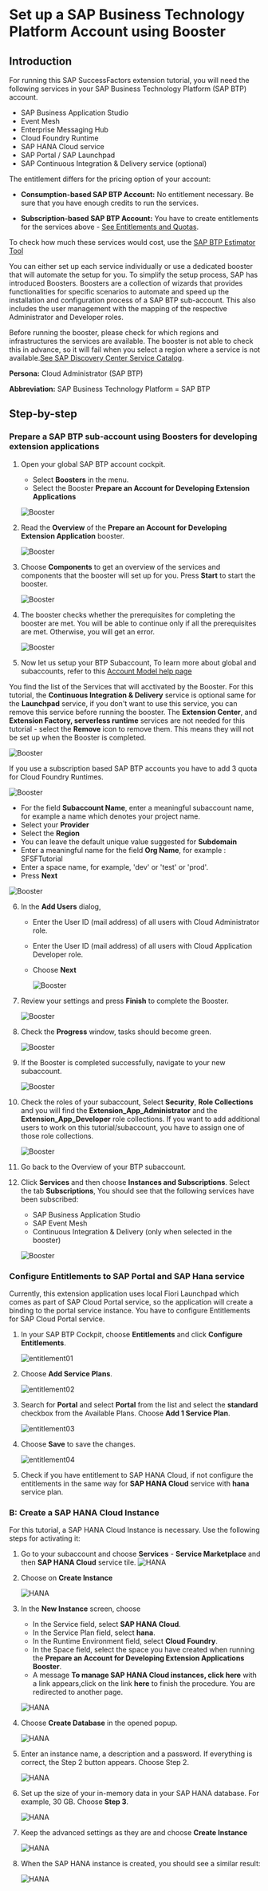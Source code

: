 # Set up a SAP Business Technology Platform Account using Booster

## Introduction

For running this SAP SuccessFactors extension tutorial, you will need the following services in your SAP Business Technology Platform (SAP BTP) account.

* SAP Business Application Studio
* Event Mesh
* Enterprise Messaging Hub
* Cloud Foundry Runtime
* SAP HANA Cloud service
* SAP Portal / SAP Launchpad
* SAP Continuous Integration & Delivery service (optional)

The entitlement differs for the pricing option of your account:

* **Consumption-based SAP BTP Account:** 
No entitlement necessary. Be sure that you have enough credits to run the services.

* **Subscription-based SAP BTP Account:** 
You have to create entitlements for the services above - [See Entitlements and Quotas](https://help.sap.com/viewer/df50977d8bfa4c9a8a063ddb37113c43/Cloud/en-US/38ecf59cdda64150a102cfaa62d5faab.html#loio363f0f68f9704830ac65c87a2562559b).


To check how much these services would cost, use the [SAP BTP Estimator Tool](https://www.sap.com/products/cloud-platform/pricing/estimator-tool.html?blueprintId=a0ad3bc5-4fcb-4008-b109-bd8f70634d6c)


You can either set up each service individually or use a dedicated booster that will automate the setup for you. To simplify the setup process, SAP has introduced Boosters. Boosters are a collection of wizards that provides functionalities for specific scenarios to automate and speed up the installation and configuration process of a SAP BTP sub-account. This also includes the user management with the mapping of the respective Administrator and Developer roles.

Before running the booster, please check for which regions and infrastructures the services are available. The booster is not able to check this in advance, so it will fail when you select a region where a service is not available.[See SAP Discovery Center Service Catalog](https://help.sap.com/doc/aa1ccd10da6c4337aa737df2ead1855b/Cloud/en-US/3b642f68227b4b1398d2ce1a5351389a.html).


**Persona:** Cloud Administrator (SAP BTP) 

**Abbreviation:** SAP Business Technology Platform = SAP BTP

## Step-by-step

### Prepare a SAP BTP sub-account using Boosters for developing extension applications
 
1. Open your global SAP BTP account cockpit.
   - Select **Boosters** in the menu.
   - Select the Booster **Prepare an Account for Developing Extension Applications**
   
   ![Booster](./images/booster-01.png)

2. Read the **Overview** of the **Prepare an Account for Developing Extension Application** booster.

   ![Booster](./images/booster-02.png)
 
3. Choose **Components** to get an overview of the services and components that the booster will set up for you. Press **Start** to start the booster.

   ![Booster](./images/booster-03.png)

4. The booster checks whether the prerequisites for completing the booster are met. You will be able to continue only if all the prerequisites are met. Otherwise, you will get an error.

   ![Booster](./images/booster-04.png)

5. Now let us setup your BTP Subaccount, To learn more about global and subaccounts, refer to this [Account Model help page](https://help.sap.com/viewer/65de2977205c403bbc107264b8eccf4b/Cloud/en-US/8ed4a705efa0431b910056c0acdbf377.html)
   
You find the list of the Services that will acctivated by the Booster. For this tutorial, the **Continuous Integration & Delivery** service is optional same for the **Launchpad** service, if you don't want to use this service, you can remove this service before running the booster. The **Extension Center**, and **Extension Factory, serverless runtime** services are not needed for this tutorial - select the **Remove** icon to remove them. This means they will not be set up when the Booster is completed. 
   
   ![Booster](./images/booster-05.png)

If you use a subscription based SAP BTP accounts you have to add 3 quota for Cloud Foundry Runtimes.

   ![Booster](./images/booster-05aa.png)

   - For the field **Subaccount Name**, enter a meaningful subaccount name, for example a name which denotes your project name.
   - Select your **Provider**
   - Select the **Region**
   - You can leave the default unique value suggested for **Subdomain**
   - Enter a meaningful name for the field **Org Name**, for example : SFSFTutorial
   - Enter a space name, for example, 'dev' or 'test' or 'prod'.
   - Press **Next**
  
   ![Booster](./images/booster-06.png)

6. In the **Add Users** dialog,
   - Enter the User ID (mail address) of all users with Cloud Administrator role.
   - Enter the User ID (mail address) of all users with Cloud Application Developer role.
   - Choose **Next**
   
     ![Booster](./images/booster-07.png)

7. Review your settings and press **Finish** to complete the Booster.
   
   ![Booster](./images/booster-08.png)

8.  Check the **Progress** window, tasks should become green.
   
    ![Booster](./images/booster-09.png)

9. If the Booster is completed successfully, navigate to your new subaccount.

    ![Booster](./images/booster-10.png)

10. Check the roles of your subaccount, Select **Security**, **Role Collections** and you will find the **Extension_App_Administrator** and the **Extension_App_Developer** role collections. If you want to add additional users to work on this tutorial/subaccount, you have to assign one of those role collections.

    ![Booster](./images/booster-11.png)

11. Go back to the Overview of your BTP subaccount.

12. Click **Services** and then choose **Instances and Subscriptions**. Select the tab **Subscriptions**, You should see that the following services have been subscribed:

    * SAP Business Application Studio
    * SAP Event Mesh
    * Continuous Integration & Delivery (only when selected in the booster)
    

    ![Booster](./images/booster-12.png)

### Configure Entitlements to SAP Portal and SAP Hana service

Currently, this extension application uses local Fiori Launchpad which comes as part of SAP Cloud Portal service, so the application will create a binding to the portal service instance. You have to configure Entitlements for SAP Cloud Portal service.

1. In your SAP BTP Cockpit, choose **Entitlements** and click **Configure Entitlements**.

   ![entitlement01](./images/entitlement01.png)
   
2. Choose **Add Service Plans**.

   ![entitlement02](./images/entitlement02.png)
   
3. Search for **Portal** and select **Portal** from the list and select the **standard** checkbox from the Available Plans. Choose **Add 1 Service Plan**.

   ![entitlement03](./images/entitlement03.png)
   
4. Choose **Save** to save the changes.

   ![entitlement04](./images/entitlement04.png)
   
5. Check if you have entitlement to SAP HANA Cloud, if not configure the entitlements in the same way for **SAP HANA Cloud** service with **hana** service plan. 

### B: Create a SAP HANA Cloud Instance
For this tutorial, a SAP HANA Cloud Instance is necessary. Use the following steps for activating it:

1. Go to your subaccount and choose **Services** - **Service Marketplace** and then **SAP HANA Cloud** service tile.
   ![HANA](./images/hana-01.png)

2. Choose on **Create Instance** 
   
   ![HANA](./images/hana-02.png)

3. In the **New Instance** screen, choose 
   - In the Service field, select **SAP HANA Cloud**.
   - In the Service Plan field, select **hana**.
   - In the Runtime Environment field, select **Cloud Foundry**.
   - In the Space field, select the space you have created when running the **Prepare an Account for Developing Extension Applications Booster**.
   - A message **To manage SAP HANA Cloud instances, click here** with a link appears,click on the link **here** to finish the procedure. You are redirected to another page.

   ![HANA](./images/hana-03.png)

4. Choose **Create Database** in the opened popup.

   ![HANA](./images/createDatabase.png)

5. Enter an instance name, a description and a password. If everything is correct, the Step 2 button appears. Choose Step 2.

   ![HANA](./images/createDatabase02.png)

6. Set up the size of your in-memory data in your SAP HANA database. For example, 30 GB. Choose **Step 3**.

   ![HANA](./images/hana-06.png)

7. Keep the advanced settings as they are and choose **Create Instance**

   ![HANA](./images/hana-07.png)

8. When the SAP HANA instance is created, you should see a similar result:

    ![HANA](./images/hana-08.png)
    

